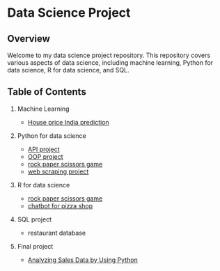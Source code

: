 # Data Science Project

## Overview
Welcome to my data science project repository. This repository covers various aspects of data science, including machine learning, Python for data science, R for data science, and SQL.

## Table of Contents
1. Machine Learning
    - <a href="https://github.com/phuwanate/data-science-project/tree/main/Machine_Learning_project" >House price India prediction</a>
2. Python for data science
    - <a href="https://github.com/phuwanate/data-science-project/tree/main/Python_project/API_project">API project</a>
    - <a href="https://github.com/phuwanate/data-science-project/tree/main/Python_project/OOP_project">OOP project</a>
    - <a href="https://github.com/phuwanate/data-science-project/tree/main/Python_project/rock-paper-scissors">rock paper scissors game</a>
    - <a href="https://github.com/phuwanate/data-science-project/tree/main/Python_project/web_scraping_project"> web scraping project</a>
3. R for data science
    - <a href="https://github.com/phuwanate/data-science-project/tree/main/R_project/Rock-paper-scissors">rock paper scissors game</a>
    - <a href="https://github.com/phuwanate/data-science-project/tree/main/R_project/chatbot-for-pizza-shop">chatbot for pizza shop</a>
4. SQL project
    - restaurant database

5. Final project
    - <a href="https://datalore.jetbrains.com/report/static/BTxD8hPDBtK14s9dpfCtIL/rgLuBSZK6P6shj90cicZut" target="_blank" >Analyzing Sales Data by Using Python</a>
